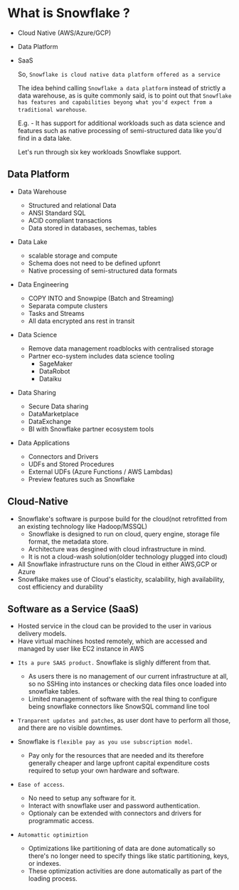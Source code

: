 What is Snowflake ?
=======================

- Cloud Native (AWS/Azure/GCP)
- Data Platform
- SaaS
  
  So, `Snowflake is cloud native data platform offered as a service`

  The idea behind calling `Snowflake a data platform` instead of strictly a data warehouse, 
  as is quite commonly said, 
  is to point out that `Snowflake has features and capabilities beyong what you'd expect from a traditional warehouse`.

  E.g. - It has support for additional workloads such as data science and features such as native processing 
        of semi-structured data like you'd find in a data lake.

    Let's run through six key workloads Snowflake support.

Data Platform
-----------------
 - Data Warehouse
   - Structured and relational Data
   - ANSI Standard SQL
   - ACID compliant transactions
   - Data stored in databases, sechemas, tables

 - Data Lake
   - scalable storage and compute
   - Schema does not need to be defined upfonrt
   - Native processing of semi-structured data formats
  
 - Data Engineering
   - COPY INTO and Snowpipe (Batch and Streaming)
   - Separata compute clusters
   - Tasks and Streams
   - All data encrypted ans rest in transit
  
 - Data Science
   - Remove data management roadblocks with centralised storage
   - Partner eco-system includes data science tooling
     - SageMaker
     - DataRobot
     - Dataiku
 
 - Data Sharing
   - Secure Data sharing
   - DataMarketplace
   - DataExchange
   - BI with Snowflake partner ecosystem tools
 
 - Data Applications
   - Connectors and Drivers
   - UDFs and Stored Procedures
   - External UDFs (Azure Functions / AWS Lambdas)
   - Preview features such as Snowflake

Cloud-Native
-------------
 - Snowflake's software is purpose build for the cloud(not retrofitted from an existing technology like Hadoop/MSSQL)
   - Snowflake is designed to run on cloud, query engine, storage file format, the metadata store.
   - Architecture was desgined with cloud infrastructure in mind.
   - It is not a cloud-wash solution(older technology plugged into cloud)
 - All Snowflake infrastructure runs on the Cloud in either AWS,GCP or Azure
 - Snowflake makes use of Cloud's elasticity, scalability, high availability, cost efficiency and durability

Software as a Service (SaaS)
------------------------------
   *  Hosted service in the cloud can be provided to the user in various delivery models.
   *  Have virtual machines hosted remotely, which are accessed and managed by user like EC2 instance in AWS
  
 - `Its a pure SAAS product.` Snowflake is slighly different from that.
   - As users there is no management of our current infrastructure at all, so no SSHing into instances or checking data files once loaded into snowflake tables.
   - Limited management of software with the real thing to configure being snowflake connectors like SnowSQL command line tool
  
 - `Tranparent updates and patches`, as user dont have to perform all those, and there are no visible downtimes.

 - Snowflake is `flexible pay as you use subscription model`.
   - Pay only for the resources that are needed and its therefore generally cheaper and large upfront capital expenditure costs required to setup your own hardware and software.
 
 - `Ease of access`. 
   - No need to setup any software for it.
   - Interact with snowflake user and password authentication.
   - Optionaly can be extended with connectors and drivers for programmatic access.
 
 - `Automattic optimiztion`
   - Optimizations like partitioning of data are done automatically so there's no longer need to specify things like static partitioning, keys, or indexes.
   - These optimization activities are done automatically as part of the loading process.

